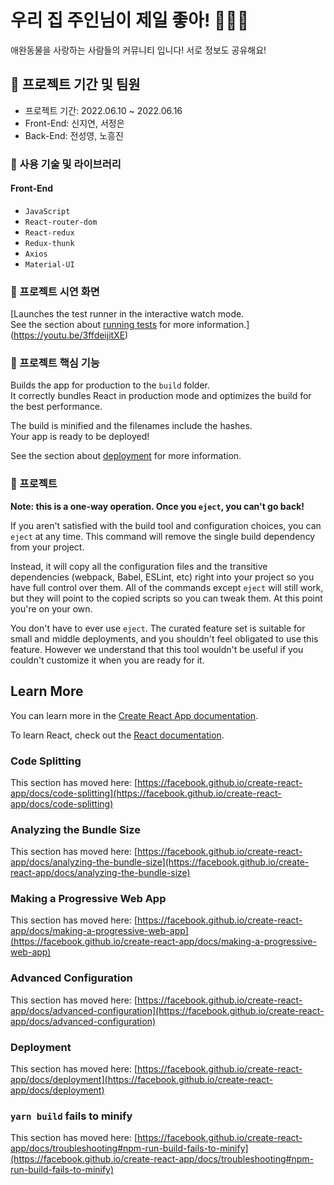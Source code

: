 # 우리 집 주인님이 제일 좋아! 🐶🐱🦊

애완동물을 사랑하는 사람들의 커뮤니티 입니다!
서로 정보도 공유해요!

## 📍 프로젝트 기간 및 팀원

- 프로젝트 기간: 2022.06.10 ~ 2022.06.16
- Front-End: 신지연, 서정은
- Back-End: 전성영, 노흥진

### 📍 사용 기술 및 라이브러리

#### Front-End
- `JavaScript`
- `React-router-dom`
- `React-redux`
- `Redux-thunk`
- `Axios`
- `Material-UI`

### 📍 프로젝트 시연 화면

[Launches the test runner in the interactive watch mode.\
See the section about [running tests](https://facebook.github.io/create-react-app/docs/running-tests) for more information.](https://youtu.be/3ffdeijitXE)

### 📍 프로젝트 핵심 기능

Builds the app for production to the `build` folder.\
It correctly bundles React in production mode and optimizes the build for the best performance.

The build is minified and the filenames include the hashes.\
Your app is ready to be deployed!

See the section about [deployment](https://facebook.github.io/create-react-app/docs/deployment) for more information.

### 📍 프로젝트 

**Note: this is a one-way operation. Once you `eject`, you can't go back!**

If you aren't satisfied with the build tool and configuration choices, you can `eject` at any time. This command will remove the single build dependency from your project.

Instead, it will copy all the configuration files and the transitive dependencies (webpack, Babel, ESLint, etc) right into your project so you have full control over them. All of the commands except `eject` will still work, but they will point to the copied scripts so you can tweak them. At this point you're on your own.

You don't have to ever use `eject`. The curated feature set is suitable for small and middle deployments, and you shouldn't feel obligated to use this feature. However we understand that this tool wouldn't be useful if you couldn't customize it when you are ready for it.

## Learn More

You can learn more in the [Create React App documentation](https://facebook.github.io/create-react-app/docs/getting-started).

To learn React, check out the [React documentation](https://reactjs.org/).

### Code Splitting

This section has moved here: [https://facebook.github.io/create-react-app/docs/code-splitting](https://facebook.github.io/create-react-app/docs/code-splitting)

### Analyzing the Bundle Size

This section has moved here: [https://facebook.github.io/create-react-app/docs/analyzing-the-bundle-size](https://facebook.github.io/create-react-app/docs/analyzing-the-bundle-size)

### Making a Progressive Web App

This section has moved here: [https://facebook.github.io/create-react-app/docs/making-a-progressive-web-app](https://facebook.github.io/create-react-app/docs/making-a-progressive-web-app)

### Advanced Configuration

This section has moved here: [https://facebook.github.io/create-react-app/docs/advanced-configuration](https://facebook.github.io/create-react-app/docs/advanced-configuration)

### Deployment

This section has moved here: [https://facebook.github.io/create-react-app/docs/deployment](https://facebook.github.io/create-react-app/docs/deployment)

### `yarn build` fails to minify

This section has moved here: [https://facebook.github.io/create-react-app/docs/troubleshooting#npm-run-build-fails-to-minify](https://facebook.github.io/create-react-app/docs/troubleshooting#npm-run-build-fails-to-minify)
